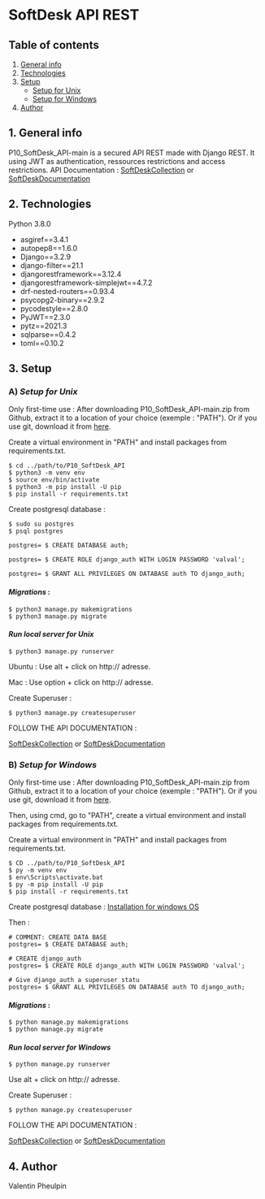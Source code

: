 # SoftDesk API REST

## Table of contents

1. [General info](#1-general-info)
2. [Technologies](#2-technologies)
3. [Setup](#3-setup)
    - [Setup for Unix](#a-setup-for-unix)
    - [Setup for Windows](#b-setup-for-windows)
4. [Author](#4-author)

## 1. General info

P10_SoftDesk_API-main is a secured API REST made with Django REST.
It using JWT as authentication, ressources restrictions and access restrictions.
API Documentation :
[SoftDeskCollection](https://www.postman.com/spacecraft-explorer-57157826/workspace/soft-desk-prsentation/collection/18470677-0deb8878-6eee-4eac-8c1a-a09b2f113b7b?ctx=documentation) or
[SoftDeskDocumentation](https://documenter.getpostman.com/view/18470677/UVR5s9st)

## 2. Technologies

Python 3.8.0

* asgiref==3.4.1
* autopep8==1.6.0
* Django==3.2.9
* django-filter==21.1
* djangorestframework==3.12.4
* djangorestframework-simplejwt==4.7.2
* drf-nested-routers==0.93.4
* psycopg2-binary==2.9.2
* pycodestyle==2.8.0
* PyJWT==2.3.0
* pytz==2021.3
* sqlparse==0.4.2
* toml==0.10.2

## 3. Setup
### A) *Setup for Unix*

Only first-time use :
After downloading P10_SoftDesk_API-main.zip from Github, extract it to a location of your choice (exemple : "PATH").
Or if you use git, download it from [here](https://github.com/ValentinPhB/P10_SoftDesk_API).

Create a virtual environment in "PATH" and install packages from requirements.txt.
```
$ cd ../path/to/P10_SoftDesk_API
$ python3 -m venv env
$ source env/bin/activate
$ python3 -m pip install -U pip
$ pip install -r requirements.txt
```

Create postgresql database :
```
$ sudo su postgres
$ psql postgres

postgres= $ CREATE DATABASE auth;

postgres= $ CREATE ROLE django_auth WITH LOGIN PASSWORD 'valval';

postgres= $ GRANT ALL PRIVILEGES ON DATABASE auth TO django_auth;
```
#### *Migrations* :
```
$ python3 manage.py makemigrations
$ python3 manage.py migrate
```

#### *Run local server for Unix* 
```
$ python3 manage.py runserver
```

Ubuntu :
Use alt + click on http:// adresse.

Mac :
Use option + click on http:// adresse.

Create Superuser :
```
$ python3 manage.py createsuperuser
```

FOLLOW THE API DOCUMENTATION :

[SoftDeskCollection](https://www.postman.com/spacecraft-explorer-57157826/workspace/soft-desk-prsentation/collection/18470677-0deb8878-6eee-4eac-8c1a-a09b2f113b7b?ctx=documentation) or
[SoftDeskDocumentation](https://documenter.getpostman.com/view/18470677/UVR5s9st)

### B) *Setup for Windows* 

Only first-time use :
After downloading P10_SoftDesk_API-main.zip from Github, extract it to a location of your choice (exemple : "PATH").
Or if you use git, download it from [here](https://github.com/ValentinPhB/P10_SoftDesk_API).

Then, using cmd, go to "PATH", create a virtual environment and install packages from requirements.txt.

Create a virtual environment in "PATH" and install packages from requirements.txt.
```
$ CD ../path/to/P10_SoftDesk_API
$ py -m venv env
$ env\Scripts\activate.bat
$ py -m pip install -U pip
$ pip install -r requirements.txt
```

Create postgresql database :
[Installation for windows OS](https://www.microfocus.com/documentation/idol/IDOL_12_0/MediaServer/Guides/html/English/Content/Getting_Started/Configure/_TRN_Set_up_PostgreSQL.htm)

Then :
```
# COMMENT: CREATE DATA BASE
postgres= $ CREATE DATABASE auth;

# CREATE django_auth
postgres= $ CREATE ROLE django_auth WITH LOGIN PASSWORD 'valval';

# Give django_auth a superuser statu
postgres= $ GRANT ALL PRIVILEGES ON DATABASE auth TO django_auth;
```
#### *Migrations* :
```
$ python manage.py makemigrations
$ python manage.py migrate
```

#### *Run local server for Windows*
```
$ python manage.py runserver
```
Use alt + click on http:// adresse.

Create Superuser :
```
$ python manage.py createsuperuser
```

FOLLOW THE API DOCUMENTATION :

[SoftDeskCollection](https://www.postman.com/spacecraft-explorer-57157826/workspace/soft-desk-prsentation/collection/18470677-0deb8878-6eee-4eac-8c1a-a09b2f113b7b?ctx=documentation) or
[SoftDeskDocumentation](https://documenter.getpostman.com/view/18470677/UVR5s9st)

## 4. Author

Valentin Pheulpin
